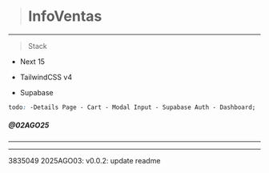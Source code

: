 > # InfoVentas

---

> Stack

- Next 15

- TailwindCSS v4

- Supabase

```css
todo: -Details Page - Cart - Modal Input - Supabase Auth - Dashboard;
```

##### @02AGO25

---
---
3835049 2025AGO03: v0.0.2: update readme
